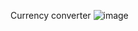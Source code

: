 Currency converter 
![image](https://user-images.githubusercontent.com/65347753/124337050-e9e0b480-dba0-11eb-9ba1-93d17e369711.png)
